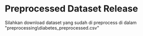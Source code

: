 # Preprocessed Dataset Release

Silahkan download dataset yang sudah di preprocess di dalam "preprocessing\diabetes_preprocessed.csv"
